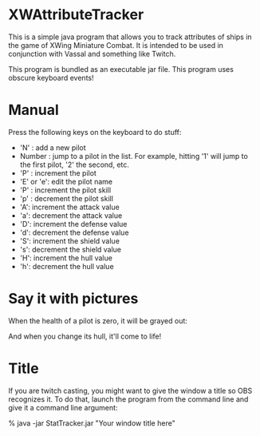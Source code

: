 # XWAttributeTracker

This is a simple java program that allows you to track attributes of ships in the game of XWing Miniature Combat.  It is intended to be used in conjunction with Vassal and something like Twitch.

This program is bundled as an executable jar file.  This program uses obscure keyboard events!

# Manual

Press the following keys on the keyboard to do stuff:

- 'N' : add a new pilot
- Number : jump to a pilot in the list.  For example, hitting '1' will jump to the first pilot, '2' the second, etc.
- 'P' : increment the pilot
- 'E' or 'e': edit the pilot name
- 'P' : increment the pilot skill
- 'p' : decrement the pilot skill
- 'A': increment the attack value
- 'a': decrement the attack value
- 'D': increment the defense value
- 'd': decrement the defense value
- 'S': increment the shield value
- 's': decrement the shield value
- 'H': increment the hull value
-  'h': decrement the hull value

# Say it with pictures

When the health of a pilot is zero, it will be grayed out:

[grayed out]: https://c2.staticflickr.com/6/5790/23688572439_1ffa14b275_c.jpg

And when you change its hull, it'll come to life!

[color]: https://c2.staticflickr.com/6/5708/24030336826_758e5d83df_c.jpg 

# Title

If you are twitch casting, you might want to give the window a title so OBS recognizes it.  To do that, launch the program from the command line and give it a command line argument:

% java -jar StatTracker.jar "Your window title here" 

